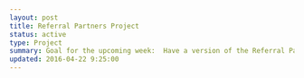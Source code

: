 ```yaml
---
layout: post
title: Referral Partners Project
status: active
type: Project
summary: Goal for the upcoming week:  Have a version of the Referral Partner report and a Commission report to review and get TradeX to a demoable state.
updated: 2016-04-22 9:25:00
---
```


